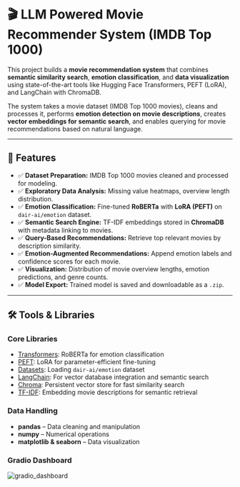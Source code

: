 # 🎬 LLM Powered Movie Recommender System (IMDB Top 1000)

This project builds a **movie recommendation system** that combines **semantic similarity search**, **emotion classification**, and **data visualization** using state-of-the-art tools like Hugging Face Transformers, PEFT (LoRA), and LangChain with ChromaDB.

The system takes a movie dataset (IMDB Top 1000 movies), cleans and processes it, performs **emotion detection on movie descriptions**, creates **vector embeddings for semantic search**, and enables querying for movie recommendations based on natural language.

---

## 🚀 Features

- ✅ **Dataset Preparation:** IMDB Top 1000 movies cleaned and processed for modeling.  
- ✅ **Exploratory Data Analysis:** Missing value heatmaps, overview length distribution.  
- ✅ **Emotion Classification:** Fine-tuned **RoBERTa** with **LoRA (PEFT)** on `dair-ai/emotion` dataset.  
- ✅ **Semantic Search Engine:** TF-IDF embeddings stored in **ChromaDB** with metadata linking to movies.  
- ✅ **Query-Based Recommendations:** Retrieve top relevant movies by description similarity.  
- ✅ **Emotion-Augmented Recommendations:** Append emotion labels and confidence scores for each movie.  
- ✅ **Visualization:** Distribution of movie overview lengths, emotion predictions, and genre counts.  
- ✅ **Model Export:** Trained model is saved and downloadable as a `.zip`.

---

## 🛠️ Tools & Libraries

### Core Libraries
- [Transformers](https://huggingface.co/transformers/): RoBERTa for emotion classification  
- [PEFT](https://github.com/huggingface/peft): LoRA for parameter-efficient fine-tuning  
- [Datasets](https://huggingface.co/docs/datasets): Loading `dair-ai/emotion` dataset  
- [LangChain](https://www.langchain.com/): For vector database integration and semantic search  
- [Chroma](https://docs.trychroma.com/): Persistent vector store for fast similarity search  
- [TF-IDF](https://scikit-learn.org/stable/modules/generated/sklearn.feature_extraction.text.TfidfVectorizer.html): Embedding movie descriptions for semantic retrieval  

### Data Handling
- **pandas** – Data cleaning and manipulation  
- **numpy** – Numerical operations  
- **matplotlib & seaborn** – Data visualization  

### Gradio Dashboard

![gradio_dashboard](https://github.com/user-attachments/assets/dbd7f82c-3478-444f-9aee-73ed16ee1b65)



